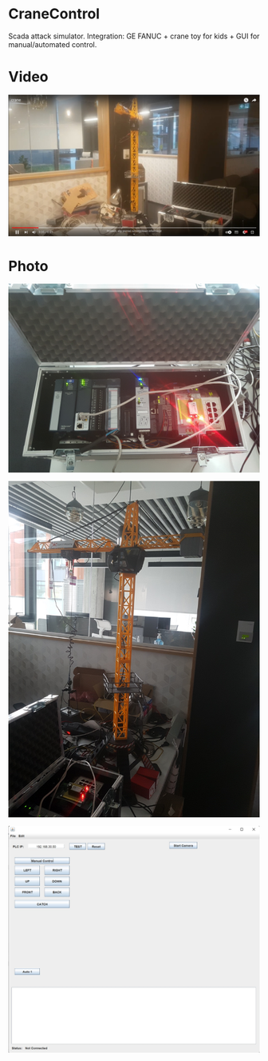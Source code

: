 # CraneControl
Scada attack simulator. Integration: GE FANUC + crane toy for kids + GUI for manual/automated control. 
 

# Video

[![Watch the video](/jpg/action.jpg)](https://www.youtube.com/watch?v=x-_zV9VEpoc) 


# Photo

![PLC](/jpg/plc.jpg)



![Crane](/jpg/crane.jpg)



![HMI](/jpg/control1.jpg)

